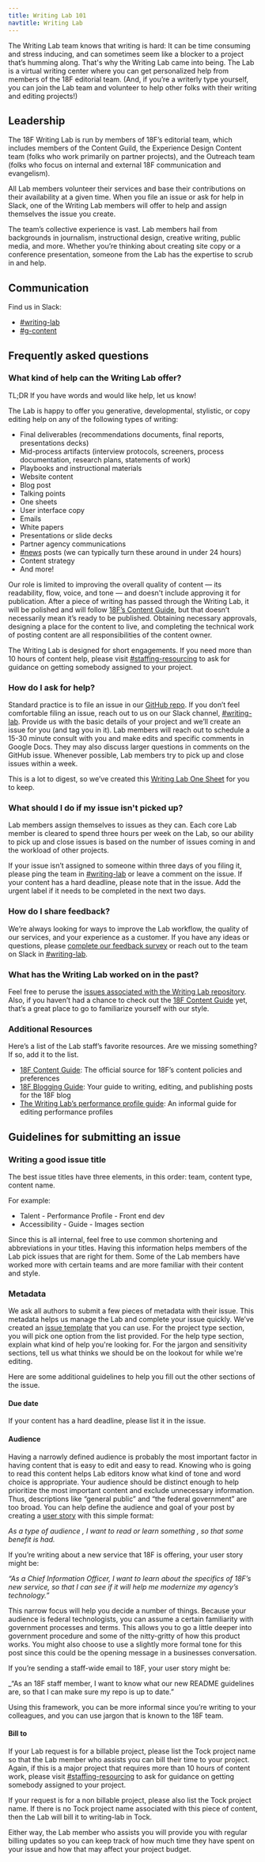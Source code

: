 ```yaml
---
title: Writing Lab 101
navtitle: Writing Lab
---
```


The Writing Lab team knows that writing is hard: It can be time consuming and stress inducing, and can sometimes seem like a blocker to a project that’s humming along. That's why the Writing Lab came into being. The Lab is a virtual writing center where you can get personalized help from members of the 18F editorial team. (And, if you’re a writerly type yourself, you can join the Lab team and volunteer to help other folks with their writing and editing projects!)

## Leadership

The 18F Writing Lab is run by members of 18F’s editorial team, which includes members of the Content Guild, the Experience Design Content team (folks who work primarily on partner projects), and the Outreach team (folks who focus on internal and external 18F communication and evangelism).

All Lab members volunteer their services and base their contributions on their availability at a given time. When you file an issue or ask for help in Slack, one of the Writing Lab members will offer to help and assign themselves the issue you create.

The team’s collective experience is vast. Lab members hail from backgrounds in journalism, instructional design, creative writing, public media, and more. Whether you’re thinking about creating site copy or a conference presentation, someone from the Lab has the expertise to scrub in and help.

## Communication

Find us in Slack:

- [#writing-lab](https://gsa-tts.slack.com/messages/writing-lab)
- [#g-content](https://gsa-tts.slack.com/messages/g-content)

## Frequently asked questions

### What kind of help can the Writing Lab offer?

TL;DR If you have words and would like help, let us know!

The Lab is happy to offer you generative, developmental, stylistic, or copy editing help on any of the following types of writing:

- Final deliverables (recommendations documents, final reports, presentations decks)
- Mid-process artifacts (interview protocols, screeners, process documentation, research plans, statements of work)
- Playbooks and instructional materials
- Website content
- Blog post
- Talking points
- One sheets
- User interface copy
- Emails
- White papers
- Presentations or slide decks
- Partner agency communications
- [#news](https://gsa-tts.slack.com/messages/news/) posts (we can typically turn these around in under 24 hours)
- Content strategy
- And more!

Our role is limited to improving the overall quality of content — its readability, flow, voice, and tone — and doesn't include approving it for publication. After a piece of writing has passed through the Writing Lab, it will be polished and will follow [18F’s Content Guide](https://content-guide.18f.gov/), but that doesn’t necessarily mean it’s ready to be published. Obtaining necessary approvals, designing a place for the content to live, and completing the technical work of posting content are all responsibilities of the content owner.

The Writing Lab is designed for short engagements. If you need more than 10 hours of content help, please visit [#staffing-resourcing](https://gsa-tts.slack.com/messages/staffing-resourcing) to ask for guidance on getting somebody assigned to your project.

### How do I ask for help?

Standard practice is to file an issue in our [GitHub repo](https://github.com/18F/writing-lab). If you don’t feel comfortable filing an issue, reach out to us on our Slack channel, [#writing-lab](https://gsa-tts.slack.com/archives/writing-lab). Provide us with the basic details of your project and we’ll create an issue for you (and tag you in it). Lab members will reach out to schedule a 15-30 minute consult with you and make edits and specific comments in Google Docs. They may also discuss larger questions in comments on the GitHub issue. Whenever possible, Lab members try to pick up and close issues within a week.

This is a lot to digest, so we’ve created this [Writing Lab One Sheet](https://docs.google.com/document/d/1pyP501N6L-mJStTUIhsZ9UQoxy7quzoKND9iibS51ls/edit) for you to keep.

### What should I do if my issue isn't picked up?

Lab members assign themselves to issues as they can. Each core Lab member is cleared to spend three hours per week on the Lab, so our ability to pick up and close issues is based on the number of issues coming in and the workload of other projects.

If your issue isn’t assigned to someone within three days of you filing it, please ping the team in [#writing-lab](https://gsa-tts.slack.com/archives/writing-lab) or leave a comment on the issue. If your content has a hard deadline, please note that in the issue. Add the urgent label if it needs to be completed in the next two days.

### How do I share feedback?

We’re always looking for ways to improve the Lab workflow, the quality of our services, and your experience as a customer. If you have any ideas or questions, please [complete our feedback survey](https://goo.gl/1eSVio) or reach out to the team on Slack in [#writing-lab](https://gsa-tts.slack.com/archives/writing-lab).

### What has the Writing Lab worked on in the past?

Feel free to peruse the [issues associated with the Writing Lab repository](https://github.com/18F/writing-lab/issues). Also, if you haven’t had a chance to check out the [18F Content Guide](https://content-guide.18f.gov/) yet, that’s a great place to go to familiarize yourself with our style.

### Additional Resources

Here’s a list of the Lab staff’s favorite resources. Are we missing something? If so, add it to the list.

- [18F Content Guide](https://content-guide.18f.gov/): The official source for 18F’s content policies and preferences
- [18F Blogging Guide]({{site.baseurl}}/blogging/): Your guide to writing, editing, and publishing posts for the 18F blog
- [The Writing Lab’s performance profile guide](https://docs.google.com/document/d/1z6oyBG43c-5PkK9rAvWeK_bI0ojQqZIJCt8VcmsW53U/edit): An informal guide for editing performance profiles

## Guidelines for submitting an issue

### Writing a good issue title

The best issue titles have three elements, in this order: team, content type, content name.

For example:

- Talent - Performance Profile - Front end dev
- Accessibility - Guide - Images section

Since this is all internal, feel free to use common shortening and abbreviations in your titles. Having this information helps members of the Lab pick issues that are right for them. Some of the Lab members have worked more with certain teams and are more familiar with their content and style.

### Metadata

We ask all authors to submit a few pieces of metadata with their issue. This metadata helps us manage the Lab and complete your issue quickly. We’ve created an [issue template](https://github.com/18F/writing-lab/issues/new) that you can use. For the project type section, you will pick one option from the list provided. For the help type section, explain what kind of help you're looking for. For the jargon and sensitivity sections, tell us what thinks we should be on the lookout for while we're editing.

Here are some additional guidelines to help you fill out the other sections of the issue.

#### Due date

If your content has a hard deadline, please list it in the issue.

#### Audience

Having a narrowly defined audience is probably the most important factor in having content that is easy to edit and easy to read. Knowing who is going to read this content helps Lab editors know what kind of tone and word choice is appropriate. Your audience should be distinct enough to help prioritize the most important content and exclude unnecessary information. Thus, descriptions like “general public” and “the federal government” are too broad. You can help define the audience and goal of your post by creating a [user story](https://en.wikipedia.org/wiki/User_story) with this simple format:

_As a type of audience , I want to read or learn something , so that some benefit is had._

If you’re writing about a new service that 18F is offering, your user story might be:

_“As a Chief Information Officer, I want to learn about the specifics of 18F’s new service, so that I can see if it will help me modernize my agency’s technology.”_

This narrow focus will help you decide a number of things. Because your audience is federal technologists, you can assume a certain familiarity with government processes and terms. This allows you to go a little deeper into government procedure and some of the nitty-gritty of how this product works. You might also choose to use a slightly more formal tone for this post since this could be the opening message in a businesses conversation.

If you’re sending a staff-wide email to 18F, your user story might be:

\_“As an 18F staff member, I want to know what our new README guidelines are, so that I can make sure my repo is up to date.”

Using this framework, you can be more informal since you’re writing to your colleagues, and you can use jargon that is known to the 18F team.

#### Bill to

If your Lab request is for a billable project, please list the Tock project name so that the Lab member who assists you can bill their time to your project. Again, if this is a major project that requires more than 10 hours of content work, please visit [#staffing-resourcing](https://gsa-tts.slack.com/messages/staffing-resourcing) to ask for guidance on getting somebody assigned to your project.

If your request is for a non billable project, please also list the Tock project name. If there is no Tock project name associated with this piece of content, then the Lab will bill it to writing-lab in Tock.

Either way, the Lab member who assists you will provide you with regular billing updates so you can keep track of how much time they have spent on your issue and how that may affect your project budget.
